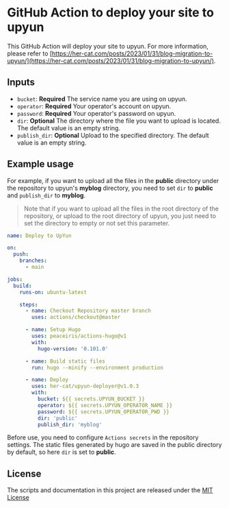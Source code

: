 # GitHub Action to deploy your site to upyun

This GitHub Action will deploy your site to upyun. For more information, please refer to [https://her-cat.com/posts/2023/01/31/blog-migration-to-upyun/](https://her-cat.com/posts/2023/01/31/blog-migration-to-upyun/).

## Inputs

- `bucket`: **Required** The service name you are using on upyun.
- `operator`: **Required** Your operator's account on upyun.
- `password`: **Required** Your operator's password on upyun.
- `dir`: **Optional** The directory where the file you want to upload is located. The default value is an empty string.
- `publish_dir`: **Optional** Upload to the specified directory. The default value is an empty string.

## Example usage

For example, if you want to upload all the files in the **public** directory under the repository to upyun's **myblog** directory, you need to set `dir` to **public** and `publish_dir` to **myblog**.

> Note that if you want to upload all the files in the root directory of the repository, or upload to the root directory of upyun, you just need to set the directory to empty or not set this parameter.

```yml
name: Deploy to UpYun

on:
  push:
    branches:
      - main

jobs:
  build:
    runs-on: ubuntu-latest

    steps:
      - name: Checkout Repository master branch
        uses: actions/checkout@master

      - name: Setup Hugo
        uses: peaceiris/actions-hugo@v1
        with:
          hugo-version: '0.101.0'

      - name: Build static files
        run: hugo --minify --environment production

      - name: Deploy
        uses: her-cat/upyun-deployer@v1.0.3
        with:
          bucket: ${{ secrets.UPYUN_BUCKET }}
          operator: ${{ secrets.UPYUN_OPERATOR_NAME }}
          password: ${{ secrets.UPYUN_OPERATOR_PWD }}
          dir: 'public'
          publish_dir: 'myblog'
```

Before use, you need to configure `Actions secrets` in the repository settings. The static files generated by hugo are saved in the public directory by default, so here `dir` is set to **public**.

## License

The scripts and documentation in this project are released under the [MIT License](LICENSE)
